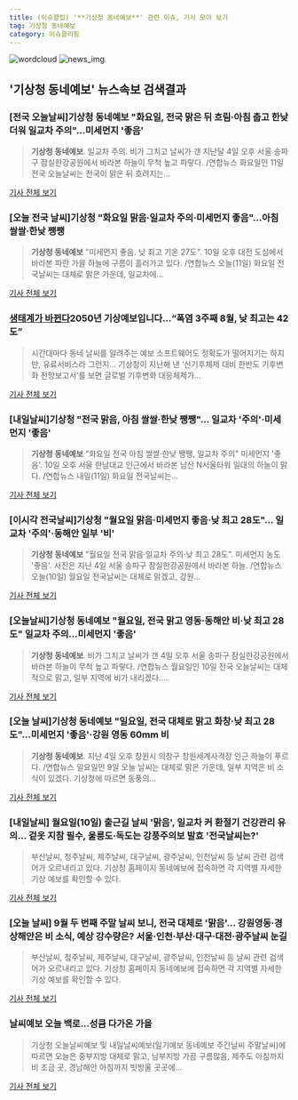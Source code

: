 ```yaml
---
title: (이슈클립) '**기상청 동네예보**' 관련 이슈, 기사 모아 보기
tag: 기상청 동네예보
category: 이슈클리핑
---
```

![wordcloud](https://s3.ap-northeast-2.amazonaws.com/lyrics101-wordcloud/2018-09-11-1536618174.png)
![news_img](https://user-images.githubusercontent.com/42597476/44507050-1206f400-a6e4-11e8-8d98-7ffbfebb353f.png)
## **'**기상청 동네예보**'** 뉴스속보 검색결과
### [전국 오늘날씨]**기상청 동네예보** "화요일, 전국 맑은 뒤 흐림·아침 춥고 한낮 더워 일교차 주의"…미세먼지 '좋음'

>**기상청 동네예보**. 일교차 주의. 비가 그치고 날씨가 갠 지난달 4일 오후 서울 송파구 잠실한강공원에서 바라본 하늘이 무척 높고 파랗다. /연합뉴스   화요일인 11일 전국 오늘날씨는 전국이 맑은 뒤 흐려지는...

<a href="http://www.kyeongin.com/main/view.php?key=20180911010003583" target="_blank">기사 전체 보기</a>

### [오늘 전국 날씨]기상청 "화요일 맑음·일교차 주의·미세먼지 좋음"…아침 쌀쌀·한낮 쨍쨍

>**기상청 동네예보** "미세먼지 좋음. 낮 최고 기온 27도". 10일 오후 대전 도심에서 바라본 파란 가을 하늘에 구름이 흘러가고 있다. /연합뉴스 오늘(11일) 화요일 전국날씨는 대체로 맑은 가운데, 일교차에...

<a href="http://www.kyeongin.com/main/view.php?key=20180911000111111" target="_blank">기사 전체 보기</a>

### [생태계가 바뀐다](4)2050년 기상예보입니다…“폭염 3주째 8월, 낮 최고는 42도”

>시간대마다 동네 날씨를 알려주는 예보 소프트웨어도 정확도가 떨어지기는 하지만, 유료서비스라 그런지... 기상청이 지난해 낸 ‘신기후체제 대비 한반도 기후변화 전망보고서’를 보면 글로벌 기후변화 대응체제가...

<a href="http://news.khan.co.kr/kh_news/khan_art_view.html?artid=201809102220005&code=940100" target="_blank">기사 전체 보기</a>

### [내일날씨]기상청 "전국 맑음, 아침 쌀쌀·한낮 쨍쨍"… 일교차 '주의'·미세먼지 '좋음'

>**기상청 동네예보** "화요일 전국 아침 쌀쌀·한낮 쨍쨍, 일교차 주의" 미세먼지 '좋음'. 10일 오후 서울 한남대교 인근에서 바라본 남산 N서울타워 일대의 하늘이 맑다. /연합뉴스 내일(11일) 화요일 전국날씨는...

<a href="http://www.kyeongin.com/main/view.php?key=20180910010003542" target="_blank">기사 전체 보기</a>

### [이시각 전국날씨]기상청 "월요일 맑음·미세먼지 좋음·낮 최고 28도"… 일교차 '주의'·동해안 일부 '비'

>**기상청 동네예보** "월요일 전국 맑음·일교차 주의·낮 최고 28도". 미세먼지 농도 '좋음'. 사진은 지난 4일 서울 송파구 잠실한강공원에서 바라본 하늘. /연합뉴스 오늘(10일) 월요일 전국날씨는 대체로 맑겠고, 강원...

<a href="http://www.kyeongin.com/main/view.php?key=20180910000140211" target="_blank">기사 전체 보기</a>

### [오늘날씨]**기상청 동네예보** "월요일, 전국 맑고 영동·동해안 비·낮 최고 28도" 일교차 주의…미세먼지 '좋음'

>**기상청 동네예보**. 비가 그치고 날씨가 갠 4일 오후 서울 송파구 잠실한강공원에서 바라본 하늘이 무척 높고 파랗다. /연합뉴스 월요일인 10일 전국 오늘날씨는 대체적으로 맑고, 일부 지역에 비가 내리겠다....

<a href="http://www.kyeongin.com/main/view.php?key=20180910010003118" target="_blank">기사 전체 보기</a>

### [오늘 날씨]**기상청 동네예보** "일요일, 전국 대체로 맑고 화창·낮 최고 28도"…미세먼지 '좋음'·강원 영동 60mm 비

>**기상청 동네예보**. 지난 4일 오후 창원시 의창구 창원세계사격장 인근 하늘이 푸르다. /연합뉴스 일요일인 9일 오늘 날씨는 대체로 맑은 가운데, 일부 지역은 비 소식이 있겠다. 기상청에 따르면 동풍의...

<a href="http://www.kyeongin.com/main/view.php?key=20180909010002769" target="_blank">기사 전체 보기</a>

### [내일날씨] 월요일(10일) 출근길 날씨 '맑음', 일교차 커 환절기 건강관리 유의... 겉옷 지참 필수, 울릉도·독도는 강풍주의보 발효 '전국날씨는?'

>부산날씨, 청주날씨, 제주날씨, 대구날씨, 광주날씨, 인천날씨 등 날씨 관련 검색어가 오르내리고 있다.  기상청 홈페이지 동네예보에 접속하면 각 지역별 자세한 기상 예보를 확인할 수 있다.

<a href="http://www.sportsq.co.kr/news/articleView.html?idxno=302077" target="_blank">기사 전체 보기</a>

### [오늘 날씨] 9월 두 번째 주말 날씨 보니, 전국 대체로 '맑음'... 강원영동·경상해안은 비 소식, 예상 강수량은? 서울·인천·부산·대구·대전·광주날씨 눈길

>부산날씨, 청주날씨, 제주날씨, 대구날씨, 광주날씨, 인천날씨 등 날씨 관련 검색어가 오르내리고 있다.  기상청 홈페이지 동네예보에 접속하면 각 지역별 자세한 기상 예보를 확인할 수 있다.

<a href="http://www.sportsq.co.kr/news/articleView.html?idxno=302056" target="_blank">기사 전체 보기</a>

### 날씨예보 오늘 백로...성큼 다가온 가을

>기상청 오늘날씨예보 및 내일날씨예보(일기예보 동네예보 주간날씨 주말날씨)에 따르면 오늘은 중부지방 대체로 맑고, 남부지방 가끔 구름많음, 제주도 아침까지 비 조금 곳, 경남해안 아침까지 빗방울 곳곳에...

<a href="http://www.mediapen.com/news/view/381468" target="_blank">기사 전체 보기</a>



